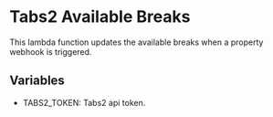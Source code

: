 # Tabs2 Available Breaks

This lambda function updates the available breaks when a property webhook is triggered.

## Variables
* TABS2_TOKEN: Tabs2 api token.
